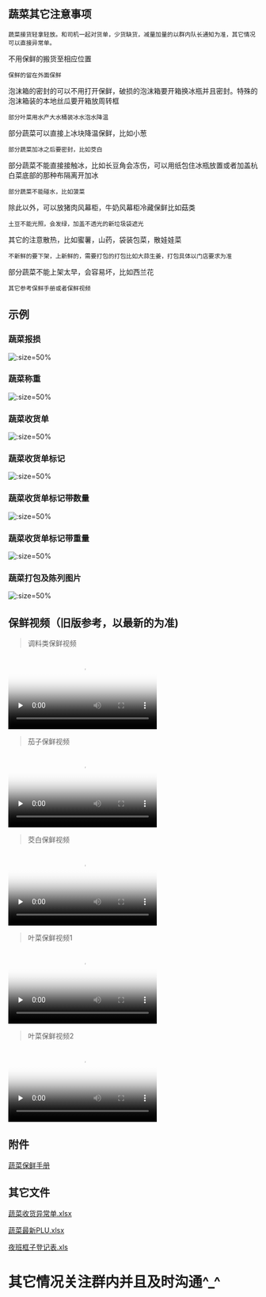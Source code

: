 ## 蔬菜其它注意事项

	蔬菜接货轻拿轻放。和司机一起对货单，少货缺货，减量加量的以群内队长通知为准，其它情况可以直接异常单。
	
不用保鲜的搬货至相应位置
	
	保鲜的留在外面保鲜
	
泡沫箱的密封的可以不用打开保鲜，破损的泡沫箱要开箱换冰瓶并且密封。特殊的泡沫箱装的本地丝瓜要开箱放周转框
	
	部分叶菜用水产大水桶装冰水泡水降温
	
部分蔬菜可以直接上冰块降温保鲜，比如小葱
	
	部分蔬菜加冰之后要密封，比如茭白
	
部分蔬菜不能直接接触冰，比如长豆角会冻伤，可以用纸包住冰瓶放置或者加盖杭白菜底部的那种布隔离开加冰
	
	部分蔬菜不能碰水，比如菠菜
	
除此以外，可以放猪肉风幕柜，牛奶风幕柜冷藏保鲜比如菇类
		
	土豆不能光照，会发绿，加盖不透光的新垃圾袋遮光
	
其它的注意散热，比如蜜薯，山药，袋装包菜，散娃娃菜
	
	不新鲜的要下架，上新鲜的，需要打包的打包比如大蒜生姜，打包具体以门店要求为准
	
部分蔬菜不能上架太早，会容易坏，比如西兰花
	
	其它参考保鲜手册或者保鲜视频

## 示例

### 蔬菜报损

![](../../resources/pic/common/示例蔬菜报损.jpeg ':size=50%')
 
### 蔬菜称重

![](../../resources/pic/common/示例蔬菜称重.jpeg ':size=50%')
 
### 蔬菜收货单

![](../../resources/pic/common/示例蔬菜收货单.jpeg ':size=50%')
 
### 蔬菜收货单标记

![](../../resources/pic/common/示例蔬菜收货单标记.jpeg ':size=50%')
 
### 蔬菜收货单标记带数量

![](../../resources/pic/common/示例蔬菜收货单标记带数量.jpeg ':size=50%')

### 蔬菜收货单标记带重量

![](../../resources/pic/common/示例蔬菜收货单标记带重量.jpeg ':size=50%')

### 蔬菜打包及陈列图片
 
![](../../resources/pic/common/示例蔬菜打包及陈列图片.jpeg ':size=50%')


## 保鲜视频（旧版参考，以最新的为准)



>  调料类保鲜视频
 
<video id="video" controls="" preload="none" poster="../../resources/pic/common/视频封面2.png"><source id="mp4" src="../../resources/pic/common/调料类保鲜.mp4" type="video/mp4"></videos>



>  茄子保鲜视频
 
<video id="video" controls="" preload="none" poster="../../resources/pic/common/视频封面2.png"><source id="mp4" src="../../resources/pic/common/茄子保鲜.mp4" type="video/mp4"></videos>



>  茭白保鲜视频

<video id="video" controls="" preload="none" poster="../../resources/pic/common/视频封面2.png"><source id="mp4" src="../../resources/pic/common/茭白保鲜.mp4" type="video/mp4"></videos>



>  叶菜保鲜视频1
 
<video id="video" controls="" preload="none" poster="../../resources/pic/common/视频封面2.png"><source id="mp4" src="../../resources/pic/common/叶菜保鲜1.mp4" type="video/mp4"></videos>


>  叶菜保鲜视频2
 
<video id="video" controls="" preload="none" poster="../../resources/pic/common/视频封面2.png"><source id="mp4" src="../../resources/pic/common/叶菜保鲜2.mp4" type="video/mp4"></videos>




## 附件



[蔬菜保鲜手册](../initwithmarkdown/common/蔬菜保鲜手册.md)



## 其它文件


[蔬菜收货异常单.xlsx](../files/蔬菜收货异常单.xlsx)

[蔬菜最新PLU.xlsx](../files/蔬菜最新PLU.xlsx)

[夜班框子登记表.xls](../files/夜班框子登记表.xls)


# 其它情况关注群内并且及时沟通^_^













